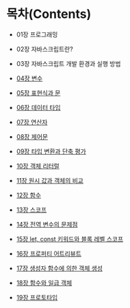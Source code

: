 # 목차(Contents)

- 01장 프로그래밍

- 02장 자바스크립트란?

- 03장 자바스크립트 개발 환경과 실행 방법

- [04장 변수](./study/211213_04.md)

- [05장 표현식과 문](./study/211214_05.md)

- [06장 데이터 타입](./study/211215_06.md)

- [07장 연산자](./study/211216_07.md)

- [08장 제어문](./study/211217_08.md)

- [09장 타입 변환과 단축 평가](./study/211220_09.md)

- [10장 객체 리터럴](./study/211222_10.md)

- [11장 원시 값과 객체의 비교](./study/211224_11.md)

- [12장 함수](./study/211227_12.md)

- [13장 스코프](./study/211231_13.md)

- [14장 전역 변수의 문제점](./study/220103_14.md)

- [15장 let, const 키워드와 블록 레벨 스코프](./study/220105_15.md)

- [16장 프로퍼티 어트리뷰트](./study/220107_16.md)

- [17장 생성자 함수에 의한 객체 생성](./study/220110_17.md)

- [18장 함수와 일급 객체](./study/220114_18.md)

- [19장 프로토타입](./study/220117_19.md)
